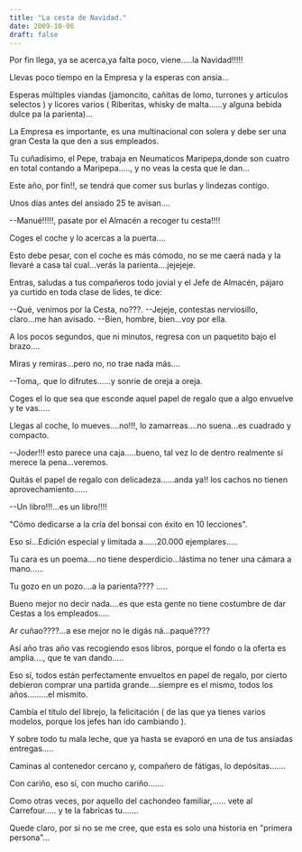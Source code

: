 ```yaml
---
title: "La cesta de Navidad."
date: 2009-10-06
draft: false
---
```



Por fin llega, ya se acerca,ya falta poco, viene.....la Navidad!!!!! 

Llevas poco tiempo en la Empresa y la esperas con ansia...

Esperas múltiples viandas (jamoncito, cañitas de lomo, turrones y artículos selectos ) y licores varios ( Riberitas, whisky de malta......y alguna bebida dulce pa la parienta)... 

La Empresa es importante, es una multinacional con solera y debe ser una gran Cesta la que den a sus empleados.

Tu cuñadísimo, el Pepe, trabaja en Neumaticos Maripepa,donde son cuatro en total contando a Maripepa....., y no veas la cesta que le dan...

Este año, por fín!!, se tendrá que comer sus burlas y lindezas contigo. 

Unos días antes del ansiado 25 te avisan....

--Manué!!!!!, pasate por el Almacén a recoger tu cesta!!!! 

Coges el coche y lo acercas a la puerta.... 

Esto debe pesar, con el coche es más cómodo, no se me caerá nada y la llevaré a casa tal cual...verás la parienta....jejejeje. 

Entras, saludas a tus compañeros todo jovial y el Jefe de Almacén, pájaro ya curtido en toda clase de lides, te dice: 

--Qué, venimos por la Cesta, no???. 
--Jejeje, contestas nerviosillo, claro...me han avisado. 
--Bien, hombre, bien...voy por ella. 

A los pocos segundos, que ni minutos, regresa con un paquetito bajo el brazo.... 

Miras y remiras...pero no, no trae nada más....

--Toma,. que lo difrutes......y sonrie de oreja a oreja. 

Coges el lo que sea que esconde aquel papel de regalo que a algo envuelve y te vas..... 

Llegas al coche, lo mueves....no!!!, lo zamarreas....no suena...es cuadrado y compacto.

--Joder!!! esto parece una caja.....bueno, tal vez lo de dentro realmente sí merece la pena...veremos. 

Quitás el papel de regalo con delicadeza......anda ya!! los cachos no tienen aprovechamiento...... 

--Un libro!!!...es un libro!!!!

"Cómo dedicarse a la cría del bonsai con éxito en 10 lecciones". 

Eso sí...Edición especial y limitada a......20.000 ejemplares..... 

Tu cara es un poema....no tiene desperdicio...lástima no tener una cámara a mano......

Tu gozo en un pozo....a la parienta???? .....

Bueno mejor no decir nada....es que esta gente no tiene costumbre de dar Cestas a los empleados..... 

Ar cuñao????...a ese mejor no le digás ná...paqué???? 

Así año tras año vas recogiendo esos libros, porque el fondo o la oferta es amplia...., que te van dando..... 

Eso sí, todos están perfectamente envueltos en papel de regalo, por cierto debieron comprar una partida grande....siempre es el mismo, todos los años.........el mismito. 

Cambía el título del librejo, la felicitación ( de las que ya tienes varios modelos, porque los jefes han ido cambiando ). 

Y sobre todo tu mala leche, que ya hasta se evaporó en una de tus ansiadas entregas..... 

Caminas al contenedor cercano y, compañero de fátigas, lo depósitas....... 

Con cariño, eso sí, con mucho cariño....... 

Como otras veces, por aquello del cachondeo familiar,...... vete al Carrefour..... y te la fabricas tu.......

Quede claro, por si no se me cree, que esta es solo una historia en "primera persona"...